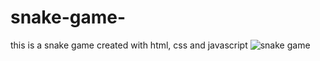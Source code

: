 # snake-game-
this is a snake game created with html, css and javascript
![snake game](https://user-images.githubusercontent.com/70485142/169020173-500a8516-7c86-4306-88f7-01a505c0466f.png)
